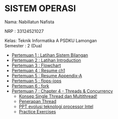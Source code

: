 # SISTEM OPERASI  
Nama: Nabillatun Nafista 

NRP : 33124521027 

Kelas: Teknik Informatika A PSDKU Lamongan  
Semester : 2 (Dua)
- [Pertemuan 1 : Latihan Sistem Bilangan](https://github.com/Nabillatunnafista/SisOp-2025/blob/a69ab9b429a81218d36b97819e74fe977d5efc8e/Sistem%20Bilangan.md)
- [Pertemuan 2 : Latihan Introduction](https://github.com/Nabillatunnafista/SisOp-2025/blob/a69ab9b429a81218d36b97819e74fe977d5efc8e/Introduction_to_os_week2.md)
- [Pertemuan 3 : Flowchart](https://github.com/Nabillatunnafista/SisOp-2025/blob/a69ab9b429a81218d36b97819e74fe977d5efc8e/Flowchart_SO_week3.md)
- [Pertemuan 4 : Resume ch1](https://github.com/Nabillatunnafista/SisOp-2025/blob/a69ab9b429a81218d36b97819e74fe977d5efc8e/Resume_ch1_week4.md)
- [Pertemuan 5 : Resume Appendix-A](https://github.com/Nabillatunnafista/SisOp-2025/blob/a69ab9b429a81218d36b97819e74fe977d5efc8e/Resume_Appendix-A_week5.md)
- [Pertemuan 5 : flops-iops](https://github.com/Nabillatunnafista/SisOp-2025/blob/a69ab9b429a81218d36b97819e74fe977d5efc8e/Flops-Iops_week5.md)
- [Pertemuan 6 : fork](https://github.com/Nabillatunnafista/SisOp-2025/blob/a69ab9b429a81218d36b97819e74fe977d5efc8e/fork_week6.md)
- [Pertemuan 7 : Chapter 4 - Threads & Concurrency](https://github.com/Nabillatunnafista/SisOp-2025/tree/a69ab9b429a81218d36b97819e74fe977d5efc8e/pertemuan%20ke%207)
   - [Konsep Single Thread dan Multithread!](https://github.com/Nabillatunnafista/SisOp-2025/blob/a69ab9b429a81218d36b97819e74fe977d5efc8e/pertemuan%20ke%207/konsep%20single%20%26%20multithread.md)
   - [Penerapan Thread](https://github.com/Nabillatunnafista/SisOp-2025/blob/a69ab9b429a81218d36b97819e74fe977d5efc8e/pertemuan%20ke%207/Penerapan%20Thread.md) 
   - [PPT evolusi teknologi processor Intel](https://github.com/Nabillatunnafista/SisOp-2025/blob/a69ab9b429a81218d36b97819e74fe977d5efc8e/pertemuan%20ke%207/Evolusi_Teknologi_PPT.md) 
   - [Practice Exercises](https://github.com/Nabillatunnafista/SisOp-2025/blob/a69ab9b429a81218d36b97819e74fe977d5efc8e/pertemuan%20ke%207/Practice%20Exercise.md)

